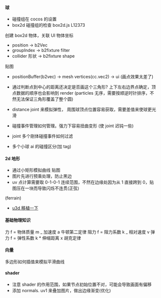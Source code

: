 #### 球

- 碰撞组在 cocos 的设置 [](https://github.com/cocos-creator/engine/blob/master/cocos2d/core/physics/collider/CCPhysicsCollider.js#L178)
- box2d 碰撞组的检查 box2d.js L12373

创建 box2d 物体，关联 UI 物体坐标

- position -> b2Vec
- groupIndex -> b2fixture filter
- collider 形状 -> b2fixture shape

贴图

- positionBuffer(b2vec) -> mesh vertices(cc.vec2) -> ui (画点效果太差了)
- 通过判断点到中心的距离还决定是否画这个三角形? 上下左右边界点确定，顶点数据的顺序也会影响到 render (particles 无序，需要按顺逆时针排序，不然无法保证三角形覆盖了整个圆)

- distance joint 来模拟弹性， 周围球顶点位置容易获取，需要差值来使球更光滑
- 碰撞事件管理如何管理。强力下容易扭曲变形 (使 joint 迟钝一些)
- joint 多个刚体碰撞事件如何过滤
- 多个小球 ai 的碰撞区分(加 tag)

#### 2d 地形

- 通过小矩形模拟曲线
  贴图
- 图片先进行预乘处理，防止黑边
- uv 点计算需要取 0-1-0-1 连续范围，不然在边缘处因为从 1 直接跨到 0，贴图压在一块而导致闪烁不连贯(正弦)

(ferrain)

- [u3d 移植一下](https://github.com/cjacobwade/HelpfulScripts/blob/master/SmearEffect/Smear.shader)

#### 基础物理知识

力 f = 物体质量 m _ 加速度 a 牛顿第二定律
阻力 f = 阻力系数 k _ 相对速度 v
弹力 f = 弹性系数 k \* 伸缩距离 x 胡克定律

#### 向量

多边形如何插值来模拟平滑曲线

#### shader

- 注意 shader 的作用范围，如果节点初始位置不对，可能会导致画面有偏移
- 添加 normals. uv1 来叠加图片，做出边缘渐变(优化)
